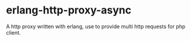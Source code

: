 erlang-http-proxy-async
=======================

A http proxy written with erlang, use to provide multi http requests for php client.